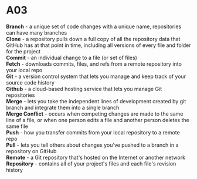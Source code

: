 # A03






**Branch** - a unique set of code changes with a unique name, repositories can have many branches<br/>
**Clone** - a repository pulls down a full copy of all the repository data that GitHub has at that point in time, including all versions of every file and folder for the project<br/>
**Commit** - an individual change to a file (or set of files)<br/>
**Fetch** - downloads commits, files, and refs from a remote repository into your local repo<br/>
**Git** - a version control system that lets you manage and keep track of your source code history<br/>
**Github** - a cloud-based hosting service that lets you manage Git repositories<br/>
**Merge** - lets you take the independent lines of development created by git branch and integrate them into a single branch<br/>
**Merge Conflict** - occurs when competing changes are made to the same line of a file, or when one person edits a file and another person deletes the same file<br/>
**Push** - how you transfer commits from your local repository to a remote repo<br/>
**Pull** - lets you tell others about changes you've pushed to a branch in a repository on GitHub<br/>
**Remote** - a Git repository that's hosted on the Internet or another network<br/>
**Repository** - contains all of your project's files and each file's revision history<br/>
